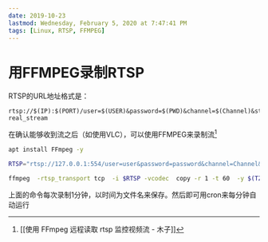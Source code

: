 ```yaml
---
date: 2019-10-23
lastmod: Wednesday, February 5, 2020 at 7:47:41 PM
tags: [Linux, RTSP, FFMPEG]
---
```

 # 用FFMPEG录制RTSP

RTSP的URL地址格式是：

```
rtsp://$(IP):$(PORT)/user=$(USER)&password=$(PWD)&channel=$(Channel)&stream=$(Stream).sdp?real_stream
```

在确认能够收到流之后（如使用VLC），可以使用FFMPEG来录制流[^D358F1C01D59]

```bash
apt install FFmpeg -y

RTSP="rtsp://127.0.0.1:554/user=user&password=password&channel=Channel&stream=Stream.sdp?real_stream"

ffmpeg  -rtsp_transport tcp  -i $RTSP -vcodec  copy -r 1 -t 60  -y $(TZ=UTC-8 date +\%m\%d\%H\%M).mp4
```

上面的命令每次录制1分钟，以时间为文件名来保存。然后即可用cron来每分钟自动运行



[^D358F1C01D59]: [[使用 FFmpeg 远程读取 rtsp 监控视频流 - 木子]]
